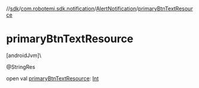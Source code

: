 //[sdk](../../../index.md)/[com.robotemi.sdk.notification](../index.md)/[AlertNotification](index.md)/[primaryBtnTextResource](primary-btn-text-resource.md)

# primaryBtnTextResource

[androidJvm]\

@StringRes

open val [primaryBtnTextResource](primary-btn-text-resource.md): [Int](https://kotlinlang.org/api/latest/jvm/stdlib/kotlin/-int/index.html)
